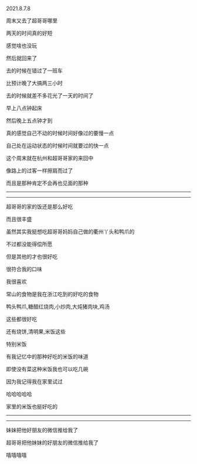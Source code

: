 2021.8.7.8

周末又去了超哥哥哪里

两天的时间真的好短

感觉啥也没玩

然后就回来了

去的时候在错过了一班车

比预计晚了大搞两三小时

去的时候就差不多花光了一天的时间了

早上八点钟起床

然后晚上五点钟才到

真的感觉自己不动的时候时间好像过的要慢一点

自己处在运动状态的时候时间就要过的快一点

这个周末就在杭州和超哥哥家的来回中

像路上的过客一样擦肩而过了

而且是那种肯定不会再也见面的那种

--------

----------

超哥哥的家的饭还是那么好吃

而且很丰盛

虽然其实我挺想吃超哥哥妈妈自己做的衢州丫头和鸭爪的

不过都没能得偿所愿

但是其他的才也很好吃

很符合我的口味

我很喜欢

常山的食物是我在浙江吃到的好吃的食物

鸭头鸭爪,糖醋红烧肉,小炒肉,大炖猪肉块,鸡汤

这些都很好吃

还有烧饼,清明果,米饭这些

特别米饭

有我记忆中的那种好吃的米饭的味道

即使没有菜这种米饭我也可以吃几碗

因为我记得我在家里试过

哈哈哈哈哈

家里的米饭也挺好吃的

---------------

----------------

妹妹把他好朋友的微信推给我了

超哥哥把他妹妹的好朋友的微信推给我了

嘻嘻嘻嘻

